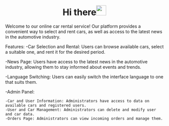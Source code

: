 <h1 align="center">Hi there<img src="https://github.com/blackcater/blackcater/raw/main/images/Hi.gif" height="32"/></h1>

Welcome to our online car rental service! Our platform provides a convenient way to select and rent cars, as well as access to the latest news in the automotive industry.

Features:
  -Car Selection and Rental: Users can browse available cars, select a suitable one, and rent it for the desired period.

  -News Page: Users have access to the latest news in the automotive industry, allowing them to stay informed about events and trends.

  -Language Switching: Users can easily switch the interface language to one that suits them.

  -Admin Panel:

    -Car and User Information: Administrators have access to data on available cars and registered users.
    -User and Car Management: Administrators can delete and modify user and car data.
    -Orders Page: Administrators can view incoming orders and manage them.
